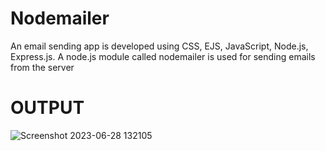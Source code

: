 # Nodemailer
An email sending app is developed using CSS, EJS, JavaScript, Node.js, Express.js. A node.js module called nodemailer is used for
sending emails from the server

# OUTPUT
![Screenshot 2023-06-28 132105](https://github.com/vikashkumar8507/Nodemailer/assets/72180033/24d978d1-f31f-435c-8bb5-ad3cadb1a340)
